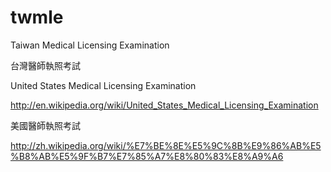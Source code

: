 twmle
=====

Taiwan Medical Licensing Examination


台灣醫師執照考試


United States Medical Licensing Examination


http://en.wikipedia.org/wiki/United_States_Medical_Licensing_Examination


美國醫師執照考試


http://zh.wikipedia.org/wiki/%E7%BE%8E%E5%9C%8B%E9%86%AB%E5%B8%AB%E5%9F%B7%E7%85%A7%E8%80%83%E8%A9%A6

